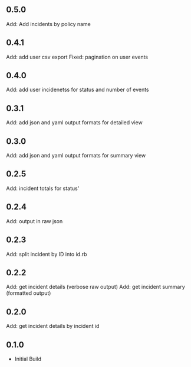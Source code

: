 
## 0.5.0
Add: Add incidents by policy name

## 0.4.1
Add: add user csv export
Fixed: pagination on user events

## 0.4.0
Add: add user incidenetss for status and number of events

## 0.3.1
Add: add json and yaml output formats for detailed view


## 0.3.0
Add: add json and yaml output formats for summary view

## 0.2.5
Add: incident totals for status'


## 0.2.4
Add: output in raw json

## 0.2.3
Add: split incident by ID into id.rb

## 0.2.2
Add: get incident details (verbose raw output)
Add: get incident summary (formatted output)


## 0.2.0
Add: get incident details by incident id


## 0.1.0
- Initial Build
